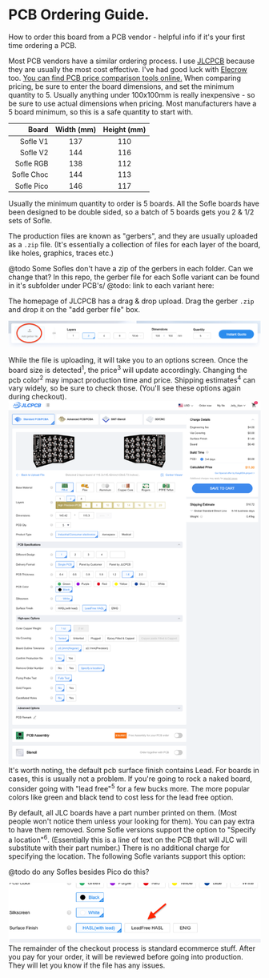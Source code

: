 # PCB Ordering Guide.

How to order this board from a PCB vendor - helpful info if it's your first time ordering a PCB.

Most PCB vendors have a similar ordering process. I use [JLCPCB](https://jlcpcb.com/) because they are usually the most cost effective. I've had good luck with [Elecrow](https://www.elecrow.com/) too. [You can find PCB price comparison tools online.](https://pcbshopper.com/) When comparing pricing, be sure to enter the board dimensions, and set the minimum quantity to 5. Usually anything under 100x100mm is really inexpensive - so be sure to use actual dimensions when pricing. Most manufacturers have a 5 board minimum, so this is a safe quantity to start with.

| Board    |Width (mm)|Height (mm)|
|    ----: |  :----:  |  :----:   |
|Sofle V1  |137       |110        |
|Sofle V2  |144       |116        |
|Sofle RGB |138       |112        |
|Sofle Choc|144       |113        |
|Sofle Pico|146       |117        | 


Usually the minimum quantity to order is 5 boards. All the Sofle boards have been designed to be double sided, so a batch of 5 boards gets you 2 & 1/2 sets of Sofle.

The production files are known as "gerbers", and they are usually uploaded as a `.zip` file. (It's essentially a collection of files for each layer of the board, like holes, graphics, traces etc.) 

@todo Some Sofles don't have a zip of the gerbers in each folder. Can we change that?
In this repo, the gerber file for each Sofle variant can be found in it's subfolder under PCB's/
@todo: link to each variant here:

The homepage of JLCPCB has a drag & drop upload. Drag the gerber `.zip` and drop it on the "add gerber file" box.

![JLCPCB Home](docs/images/ordering_guide/JLCPCB_Ordering_1.png)

While the file is uploading, it will take you to an options screen. Once the board size is detected<sup>1</sup>, the price<sup>3</sup> will update accordingly.
Changing the pcb color<sup>2</sup> may impact production time and price.
Shipping estimates<sup>4</sup> can vary widely, so be sure to check those. (You'll see these options again during checkout).
![JLCPCB Home](docs/images/ordering_guide/JLCPCB_Ordering_2.png)
It's worth noting, the default pcb surface finish contains Lead. For boards in cases, this is usually not a problem. If you're going to rock a naked board, consider going with "lead free"<sup>5</sup> for a few bucks more. The more popular colors like green and black tend to cost less for the lead free option.

By default, all JLC boards have a part number printed on them. (Most people won't notice them unless your looking for them). You can pay extra to have them removed. Some Sofle versions support the option to "Specify a location"<sup>6</sup>. (Essentially this is a line of text on the PCB that will JLC will substitute with their part number.) There is no additional charge for specifying the location. The following Sofle variants support this option:

@todo do any Sofles besides Pico do this?

![JLCPCB Home](docs/images/ordering_guide/JLCPCB_lead.png)
The remainder of the checkout process is standard ecommerce stuff. After you pay for your order, it will be reviewed before going into production. They will let you know if the file has any issues.

